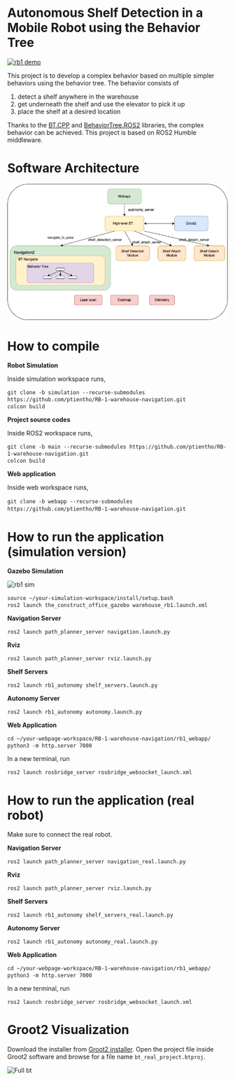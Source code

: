 # Autonomous Shelf Detection in a Mobile Robot using the Behavior Tree

[![rb1 demo](https://res.cloudinary.com/marcomontalbano/image/upload/v1710192913/video_to_markdown/images/google-drive--1ekwW4uKgPeih__PlYYV_i0TOo5S9DcJ7-c05b58ac6eb4c4700831b2b3070cd403.jpg)](https://drive.google.com/file/d/1ekwW4uKgPeih__PlYYV_i0TOo5S9DcJ7/view?usp=sharing "rb1 demo")

This project is to develop a complex behavior based on multiple simpler behaviors using the behavior tree.
The behavior consists of 

1. detect a shelf anywhere in the warehouse
2. get underneath the shelf and use the elevator to pick it up
3. place the shelf at a desired location

Thanks to the [BT.CPP](https://github.com/BehaviorTree/BehaviorTree.CPP/tree/master) and [BehaviorTree.ROS2](https://github.com/BehaviorTree/BehaviorTree.ROS2) libraries, the complex behavior can be achieved.
This project is based on ROS2 Humble middleware.

# Software Architecture

![Software Architecture](software_architecture.jpg)

# How to compile

**Robot Simulation**

Inside simulation workspace runs,

```
git clone -b simulation --recurse-submodules https://github.com/ptientho/RB-1-warehouse-navigation.git
colcon build
```

**Project source codes**

Inside ROS2 workspace runs,

```
git clone -b main --recurse-submodules https://github.com/ptientho/RB-1-warehouse-navigation.git
colcon build
```

**Web application**

Inside web workspace runs,

```git clone -b webapp --recurse-submodules https://github.com/ptientho/RB-1-warehouse-navigation.git```

# How to run the application (simulation version)

**Gazebo Simulation**

![rb1 sim](rb1-sim.png)

```
source ~/your-simulation-workspace/install/setup.bash
ros2 launch the_construct_office_gazebo warehouse_rb1.launch.xml
```

**Navigation Server**

```
ros2 launch path_planner_server navigation.launch.py
```

**Rviz**

```
ros2 launch path_planner_server rviz.launch.py
```

**Shelf Servers**

```
ros2 launch rb1_autonomy shelf_servers.launch.py
```

**Autonomy Server**

```
ros2 launch rb1_autonomy autonomy.launch.py
```

**Web Application**

```
cd ~/your-webpage-workspace/RB-1-warehouse-navigation/rb1_webapp/
python3 -m http.server 7000
```

In a new terminal, run

```
ros2 launch rosbridge_server rosbridge_websocket_launch.xml
```

# How to run the application (real robot)

Make sure to connect the real robot.

**Navigation Server**

```
ros2 launch path_planner_server navigation_real.launch.py
```

**Rviz**

```
ros2 launch path_planner_server rviz.launch.py
```

**Shelf Servers**

```
ros2 launch rb1_autonomy shelf_servers_real.launch.py
```

**Autonomy Server**

```
ros2 launch rb1_autonomy autonomy_real.launch.py
```

**Web Application**

```
cd ~/your-webpage-workspace/RB-1-warehouse-navigation/rb1_webapp/
python3 -m http.server 7000
```

In a new terminal, run

```
ros2 launch rosbridge_server rosbridge_websocket_launch.xml
```

# Groot2 Visualization

Download the installer from [Groot2 installer](https://www.behaviortree.dev/groot).
Open the project file inside Groot2 software and browse for a file name ```bt_real_project.btproj```.

![Full bt](full_bt.png)
